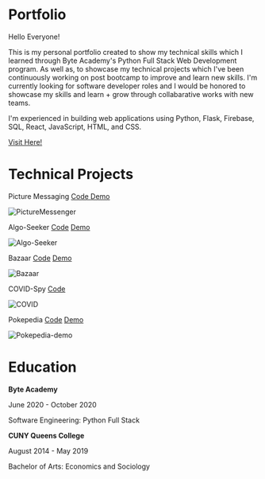 # Portfolio
<p>
Hello Everyone!

This is my personal portfolio created to show my technical skills which I learned through Byte Academy's
Python Full Stack Web Development program. As well as, to showcase my technical projects which I've been continuously
working on post bootcamp to improve and learn new skills. 
I'm currently looking for software developer roles and I would be honored to showcase my skills and learn + grow through collabarative works with new teams.

I'm experienced in building web applications using Python, Flask, Firebase, SQL, React, JavaScript, HTML, and CSS. 

<a href='https://PC-coding.github.io'>Visit Here!</a>
</p>

# Technical Projects
<p>
Picture Messaging
<a href='https://github.com/PC-coding/Picturemessenger'>Code </a>
<a href='https://picture-messaging.web.app'>Demo </a>
</p>

![PictureMessenger](https://media.giphy.com/media/r91WimJjTN6bauA9Bi/giphy.gif)

<p>
Algo-Seeker
<a href='https://github.com/PC-coding/AlgoSeeker'>Code</a>
<a href='https://PC-coding.github.io/AlgoSeeker'>Demo</a>
</p>

![Algo-Seeker](https://media.giphy.com/media/YekW1tdl8rok1OSAIE/giphy.gif)

<p>
Bazaar
<a href='https://github.com/PC-coding/Bazaar'>Code</a>
<a href='https://bazaar-596f2.web.app/'>Demo</a>
</p>

![Bazaar](https://media.giphy.com/media/JzJufT92AmwN7fWbf9/giphy.gif)

<p>
COVID-Spy
<a href='https://github.com/PC-coding/Covid-Spy'>Code</a>
<!-- <a href=''>Demo</a> -->
</p>

![COVID](https://media.giphy.com/media/RWmouuhtk1OZFbFzc4/giphy.gif)

<p>
Pokepedia
<a href='https://github.com/PC-coding/Pokepedia'>Code</a>
<a href='PC-coding.github.io/Pokepedia'>Demo</a>
</p>

![Pokepedia-demo](https://media.giphy.com/media/dVJJQ3NR3yk2EXPltR/giphy.gif) 

# Education
<p>
<strong>Byte Academy</strong>

June 2020 - October 2020  

Software Engineering: Python Full Stack
</p>  
  

<p>
<strong>CUNY Queens College</strong> 

August 2014 - May 2019  

Bachelor of Arts: Economics and Sociology
</p>

<!-- # Goals -->